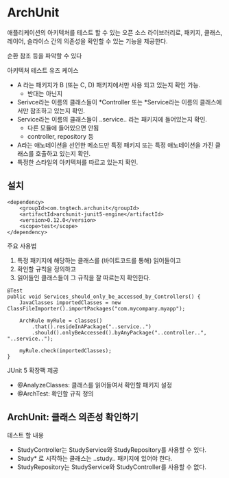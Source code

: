 # ArchUnit
애플리케이션의 아키텍처를 테스트 할 수 있는 오픈 소스 라이브러리로, 패키지, 클래스, 레이어, 슬라이스 간의 의존성을 확인할 수 있는 기능을 제공한다.

순환 참조 등을 파악할 수 있다

아키텍처 테스트 유즈 케이스
* A 라는 패키지가 B (또는 C, D) 패키지에서만 사용 되고 있는지 확인 가능.
    * 반대는 아닌지
* Serivce라는 이름의 클래스들이 *Controller 또는 *Service라는 이름의 클래스에서만 참조하고 있는지 확인.
* Service라는 이름의 클래스들이 ..service.. 라는 패키지에 들어있는지 확인.
    * 다른 모듈에 들어있으면 안됨
    * controller, repository 등
* A라는 애노테이션을 선언한 메소드만 특정 패키지 또는 특정 애노테이션을 가진 클래스를 호출하고 있는지 확인.
* 특정한 스타일의 아키텍처를 따르고 있는지 확인.

## 설치
```
<dependency>
    <groupId>com.tngtech.archunit</groupId>
    <artifactId>archunit-junit5-engine</artifactId>
    <version>0.12.0</version>
    <scope>test</scope>
</dependency>
```

주요 사용법
1. 특정 패키지에 해당하는 클래스를 (바이트코드를 통해) 읽어들이고
2. 확인할 규칙을 정의하고
3. 읽어들인 클래스들이 그 규칙을 잘 따르는지 확인한다.

```
@Test
public void Services_should_only_be_accessed_by_Controllers() {
    JavaClasses importedClasses = new ClassFileImporter().importPackages("com.mycompany.myapp");

    ArchRule myRule = classes()
        .that().resideInAPackage("..service..")
        .should().onlyBeAccessed().byAnyPackage("..controller..", "..service..");

    myRule.check(importedClasses);
}
```

JUnit 5 확장팩 제공
* @AnalyzeClasses: 클래스를 읽어들여서 확인할 패키지 설정
* @ArchTest: 확인할 규칙 정의

## ArchUnit: 클래스 의존성 확인하기
테스트 할 내용
* StudyController는 StudyService와 StudyRepository를 사용할 수 있다.
* Study* 로 시작하는 클래스는 ..study.. 패키지에 있어야 한다.
* StudyRepository는 StudyService와 StudyController를 사용할 수 없다.
